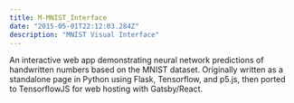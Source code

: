 ```yaml
---
title: M-MNIST_Interface
date: "2015-05-01T22:12:03.284Z"
description: "MNIST Visual Interface"
---
```


An interactive web app demonstrating neural network predictions of handwritten numbers based on the MNIST dataset. Originally written as a standalone page in Python using Flask, Tensorflow, and p5.js, then ported to TensorflowJS for web hosting with Gatsby/React.